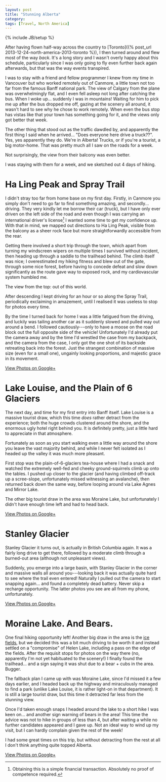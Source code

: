 ```yaml
---
layout: post
title: "Stunning Alberta"
category: 
tags: [Travel, North America]
---
```

{% include JB/setup %}

After having flown half-way across the country to
[Toronto]({% post_url 2013-12-24-north-america-2013-toronto %}),
I then turned around and flew most of the way *back*.  It's a long
story and I wasn't overly happy about this schedule, particularly
since I was only going to fly even further back again afterwards, but
that was the way events transpired.

I was to stay with a friend and fellow programmer I knew from my time
in Vancouver but who worked remotely out of Canmore, a little town not
too far from the famous Banff national park.  The view of Calgary from
the plane was overwhelmingly flat, and I even fell asleep not long
after catching the bus.  When I woke up... suddenly I was in
mountains!  Waiting for him to pick me up after the bus dropped me
off, gazing at the scenery all around, it wasn't hard to see why he
chose to work remotely.  When even the bus stop has vistas like that
your town has something going for it, and the views only got better
that week.

The other thing that stood out as the traffic dawdled by, and
apparently the first thing I said when he arrived... "Does everyone
here drive a truck??".  Yes, yes apparently they do.  We're in
Alberta!  Trucks, or if you're a tourist, a big motor-home.  That was
pretty much all I saw on the roads for a week.

Not surprisingly, the view from their balcony was even better.

I was staying with them for a week, and we sketched out 4 days of
hiking.

# Ha Ling Peak and Spray Trail

I didn't stray too far from home base on my first day.  Firstly, in
Canmore you simply don't need to go far to find something amazing, and
secondly... driving.  They very kindly let me borrow their car
(truck), but I have only ever driven on the left side of the road and
even though I was carrying an international driver's license[^1] I
wanted some time to get my confidence up.  With that in mind, we
mapped out directions to Ha Ling Peak, visible from the balcony as a
sheer rock face but more straightforwardly accessible from the rear.

Getting there involved a short trip through the town, which apart from
turning my windscreen wipers on multiple times I survived without
incident, then heading up through a saddle to the trailhead behind.
The climb itself was nice; I overestimated my hiking fitness and blew
out of the gate, through some nice forest, before having to concede
defeat and slow down significantly as the route gave way to exposed
rock, and my cardiovascular system humbled me.

The view from the top: out of this world.

After descending I kept driving for an hour or so along the Spray
Trail, periodically exclaiming in amazement, until I realised it was
useless to stop for photos every time.

By the time I turned back for home I was a little fatigued from the
driving, and luckily was tailing another car as it suddenly slowed and
pulled way out around a bend.  I followed cautiously---only to have a
moose on the road block out the full opposite side of the vehicle!
Unfortunately I'd already put the camera away and by the time I'd
wrestled the case from my backpack, and the camera from the case, I
only got the one shot of its backside retreating back into the forest.
Just the strangest combination of massive size (even for a small one),
ungainly looking proportions, and majestic grace in its movement.

<div data-album="5916639630032063457" class="gallery"><a href="https://plus.google.com/photos/110262280296887306226/albums/5916639630032063457">View Photos on Google+</a></div>


# Lake Louise, and the Plain of 6 Glaciers

The next day, and time for my first entry into Banff itself.  Lake
Louise is a massive tourist draw, which this time *does* rather
detract from the experience; both the huge crowds clustered around the
shore, and the enormous ugly hotel right behind you.  It is definitely
pretty, just a little hard to appreciate in that atmosphere.

Fortunately as soon as you start walking even a little way around the
shore you leave the vast majority behind, and while I never felt
isolated as I headed up the valley it was much more pleasant.

First stop was the plain-of-6-glaciers tea-house where I had a snack
and watched the extremely well-fed and cheeky ground-squirrels climb
up onto the tables.  I pushed up closer to the glacier (and having
climbed off-track up a scree-slope, unfortunately missed witnessing an
avalanche), then returned back down the same way, before looping
around via Lake Agnes and Mirror Lake.

The other big tourist draw in the area was Moraine Lake, but
unfortunately I didn't have enough time left and had to head back.

<div data-album="5921066357183003409" class="gallery"><a href="https://plus.google.com/photos/110262280296887306226/albums/5921066357183003409">View Photos on Google+</a></div>


# Stanley Glacier

Stanley Glacier it turns out, is actually in British Columbia again.
It was a fairly long drive to get there, followed by a moderate climb
through a burned-out area (although not unpleasant views).

Suddenly, you emerge into a large basin, with Stanley Glacier in the
corner and massive walls all around you---looking back it was actually
quite hard to see where the trail even entered!  Naturally I pulled
out the camera to start snapping again... and found a completely dead
battery.  Never skip a recharge opportunity.  The latter photos you
see are all from my phone, unfortunately.

<div data-album="5921069974618797937" class="gallery"><a href="https://plus.google.com/photos/110262280296887306226/albums/5921069974618797937">View Photos on Google+</a></div>


# Moraine Lake.  And Bears.

One final hiking opportunity left!  Another big draw in the area is
the [ice fields](http://www.icefieldsparkway.ca/), but we decided this
was a bit much driving to be worth it and instead settled on a
"compromise" of Helen Lake, including a pass on the edge of the
fields.  After the requisit stops for photos on the way there (no,
apparently I'm not yet habituated to the scenery!) I finally found the
trailhead... and a sign saying it was shut due to a bear + cubs in the
area.  Bugger.

The fallback plan I came up with was Moraine Lake, since I'd missed it
a few days earlier, and I headed back up the highway and miraculously
managed to find a park (unlike Lake Louise, it is rather light-on in
that department).  It is still a large tourist draw, but this time it
detracted far less from the stunning view.

Once I'd taken enough snaps I headed around the lake to a short hike I
was keen on... and another sign warning of bears in the area!  This
time the advice was not to hike in groups of less than 4, but after
waiting a while no further candidates appeared and I gave up.  Not an
ideal way to wind up my visit, but I can hardly complain given the
rest of the week!

I had some great times on this trip, but without detracting from the
rest at all I don't think anything quite topped Alberta.

<div data-album="5921073944914439873" class="gallery"><a href="https://plus.google.com/photos/110262280296887306226/albums/5921073944914439873">View Photos on Google+</a></div>


[^1]: Obtaining this is a simple financial transaction.  Absolutely no
    proof of competence required.
